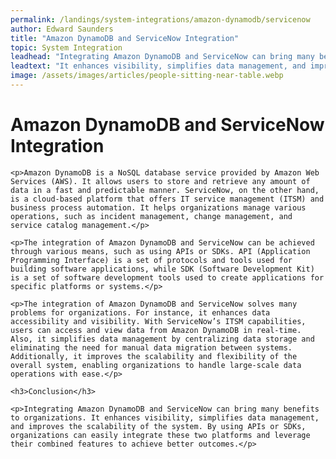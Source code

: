 ```yaml
---
permalink: /landings/system-integrations/amazon-dynamodb/servicenow
author: Edward Saunders
title: "Amazon DynamoDB and ServiceNow Integration"
topic: System Integration
leadhead: "Integrating Amazon DynamoDB and ServiceNow can bring many benefits to organizations"
leadtext: "It enhances visibility, simplifies data management, and improves the scalability of the system. By using APIs or SDKs, organizations can easily integrate these two platforms and leverage their combined features to achieve better outcomes."
image: /assets/images/articles/people-sitting-near-table.webp
---
```

<div class="arttext">
	<h1>Amazon DynamoDB and ServiceNow Integration</h1>

	<p>Amazon DynamoDB is a NoSQL database service provided by Amazon Web Services (AWS). It allows users to store and retrieve any amount of data in a fast and predictable manner. ServiceNow, on the other hand, is a cloud-based platform that offers IT service management (ITSM) and business process automation. It helps organizations manage various operations, such as incident management, change management, and service catalog management.</p>

	<p>The integration of Amazon DynamoDB and ServiceNow can be achieved through various means, such as using APIs or SDKs. API (Application Programming Interface) is a set of protocols and tools used for building software applications, while SDK (Software Development Kit) is a set of software development tools used to create applications for specific platforms or systems.</p>

	<p>The integration of Amazon DynamoDB and ServiceNow solves many problems for organizations. For instance, it enhances data accessibility and visibility. With ServiceNow’s ITSM capabilities, users can access and view data from Amazon DynamoDB in real-time. Also, it simplifies data management by centralizing data storage and eliminating the need for manual data migration between systems. Additionally, it improves the scalability and flexibility of the overall system, enabling organizations to handle large-scale data operations with ease.</p>

	<h3>Conclusion</h3>

	<p>Integrating Amazon DynamoDB and ServiceNow can bring many benefits to organizations. It enhances visibility, simplifies data management, and improves the scalability of the system. By using APIs or SDKs, organizations can easily integrate these two platforms and leverage their combined features to achieve better outcomes.</p>

</div>